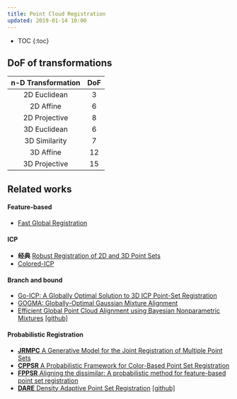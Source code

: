 ```yaml
---
title: Point Cloud Registration
updated: 2019-01-14 10:00
---
```



* TOC
{:toc}

## DoF of transformations

|n-D Transformation|DoF|
|:----------------:|:-:|
|2D Euclidean      | 3 |
|2D Affine         | 6 |
|2D Projective     | 8 |
|3D Euclidean      | 6 |
|3D Similarity     | 7 |
|3D Affine         | 12|
|3D Projective     | 15|

## Related works

#### Feature-based

* [Fast Global Registration](http://qianyi.info/docs/papers/eccv16_registration.pdf)

#### ICP

* **经典** [Robust Registration of 2D and 3D Point Sets](https://www.robots.ox.ac.uk/~cvrg/michaelmas2004/fitzgibbon01c.pdf)
* [Colored-ICP](http://qianyi.info/docs/papers/iccv17_colored_registration.pdf)

#### Branch and bound

* [Go-ICP: A Globally Optimal Solution to 3D ICP Point-Set Registration](https://arxiv.org/pdf/1605.03344.pdf)
* [GOGMA: Globally-Optimal Gaussian Mixture Alignment](https://www.cv-foundation.org/openaccess/content_cvpr_2016/papers/Campbell_GOGMA_Globally-Optimal_Gaussian_CVPR_2016_paper.pdf)
* [Efficient Global Point Cloud Alignment using Bayesian Nonparametric Mixtures](http://openaccess.thecvf.com/content_cvpr_2017/papers/Straub_Efficient_Global_Point_CVPR_2017_paper.pdf) [[github]](https://github.com/jstraub/dpOptTrans)


#### Probabilistic Registration

* [**JRMPC** A Generative Model for the Joint Registration of
Multiple Point Sets](https://hal.archives-ouvertes.fr/hal-01019661v2/document)
* [**CPPSR** A Probabilistic Framework for Color-Based Point Set Registration](http://openaccess.thecvf.com/content_cvpr_2016/papers/Danelljan_A_Probabilistic_Framework_CVPR_2016_paper.pdf)
* [**FPPSR** Aligning the dissimilar: A probabilistic method for feature-based point set registration](https://ieeexplore.ieee.org/stamp/stamp.jsp?tp=&arnumber=7899641&tag=1)
* [**DARE** Density Adaptive Point Set Registration](https://arxiv.org/pdf/1804.01495.pdf) [[github]](https://github.com/felja633/DARE)
